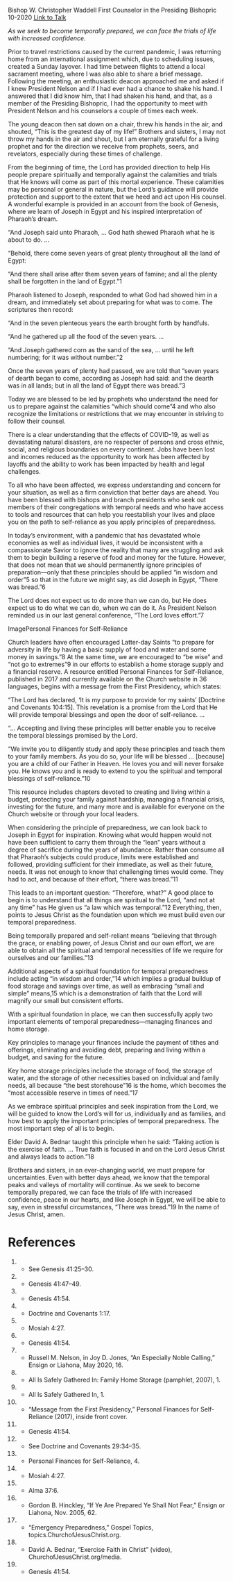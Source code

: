 Bishop W. Christopher Waddell
First Counselor in the Presiding Bishopric
10-2020
[Link to Talk](https://www.churchofjesuschrist.org/study/general-conference/2020/10/25waddell?lang=eng)

_As we seek to become temporally prepared, we can face the trials of life with increased confidence._

Prior to travel restrictions caused by the current pandemic, I was returning home from an international assignment which, due to scheduling issues, created a Sunday layover. I had time between flights to attend a local sacrament meeting, where I was also able to share a brief message. Following the meeting, an enthusiastic deacon approached me and asked if I knew President Nelson and if I had ever had a chance to shake his hand. I answered that I did know him, that I had shaken his hand, and that, as a member of the Presiding Bishopric, I had the opportunity to meet with President Nelson and his counselors a couple of times each week.

The young deacon then sat down on a chair, threw his hands in the air, and shouted, “This is the greatest day of my life!” Brothers and sisters, I may not throw my hands in the air and shout, but I am eternally grateful for a living prophet and for the direction we receive from prophets, seers, and revelators, especially during these times of challenge.

From the beginning of time, the Lord has provided direction to help His people prepare spiritually and temporally against the calamities and trials that He knows will come as part of this mortal experience. These calamities may be personal or general in nature, but the Lord’s guidance will provide protection and support to the extent that we heed and act upon His counsel. A wonderful example is provided in an account from the book of Genesis, where we learn of Joseph in Egypt and his inspired interpretation of Pharaoh’s dream.

“And Joseph said unto Pharaoh, … God hath shewed Pharaoh what he is about to do. …

“Behold, there come seven years of great plenty throughout all the land of Egypt:

“And there shall arise after them seven years of famine; and all the plenty shall be forgotten in the land of Egypt.”1

Pharaoh listened to Joseph, responded to what God had showed him in a dream, and immediately set about preparing for what was to come. The scriptures then record:

“And in the seven plenteous years the earth brought forth by handfuls.

“And he gathered up all the food of the seven years. …

“And Joseph gathered corn as the sand of the sea, … until he left numbering; for it was without number.”2

Once the seven years of plenty had passed, we are told that “seven years of dearth began to come, according as Joseph had said: and the dearth was in all lands; but in all the land of Egypt there was bread.”3

Today we are blessed to be led by prophets who understand the need for us to prepare against the calamities “which should come”4 and who also recognize the limitations or restrictions that we may encounter in striving to follow their counsel.

There is a clear understanding that the effects of COVID-19, as well as devastating natural disasters, are no respecter of persons and cross ethnic, social, and religious boundaries on every continent. Jobs have been lost and incomes reduced as the opportunity to work has been affected by layoffs and the ability to work has been impacted by health and legal challenges.

To all who have been affected, we express understanding and concern for your situation, as well as a firm conviction that better days are ahead. You have been blessed with bishops and branch presidents who seek out members of their congregations with temporal needs and who have access to tools and resources that can help you reestablish your lives and place you on the path to self-reliance as you apply principles of preparedness.

In today’s environment, with a pandemic that has devastated whole economies as well as individual lives, it would be inconsistent with a compassionate Savior to ignore the reality that many are struggling and ask them to begin building a reserve of food and money for the future. However, that does not mean that we should permanently ignore principles of preparation—only that these principles should be applied “in wisdom and order”5 so that in the future we might say, as did Joseph in Egypt, “There was bread.”6

The Lord does not expect us to do more than we can do, but He does expect us to do what we can do, when we can do it. As President Nelson reminded us in our last general conference, “The Lord loves effort.”7

  ImagePersonal Finances  for Self-Reliance

Church leaders have often encouraged Latter-day Saints “to prepare for adversity in life by having a basic supply of food and water and some money in savings.”8 At the same time, we are encouraged to “be wise” and “not go to extremes”9 in our efforts to establish a home storage supply and a financial reserve. A resource entitled Personal Finances for Self-Reliance, published in 2017 and currently available on the Church website in 36 languages, begins with a message from the First Presidency, which states:

“The Lord has declared, ‘It is my purpose to provide for my saints’ [Doctrine and Covenants 104:15]. This revelation is a promise from the Lord that He will provide temporal blessings and open the door of self-reliance. …



“… Accepting and living these principles will better enable you to receive the temporal blessings promised by the Lord.

“We invite you to diligently study and apply these principles and teach them to your family members. As you do so, your life will be blessed … [because] you are a child of our Father in Heaven. He loves you and will never forsake you. He knows you and is ready to extend to you the spiritual and temporal blessings of self-reliance.”10

This resource includes chapters devoted to creating and living within a budget, protecting your family against hardship, managing a financial crisis, investing for the future, and many more and is available for everyone on the Church website or through your local leaders.

When considering the principle of preparedness, we can look back to Joseph in Egypt for inspiration. Knowing what would happen would not have been sufficient to carry them through the “lean” years without a degree of sacrifice during the years of abundance. Rather than consume all that Pharaoh’s subjects could produce, limits were established and followed, providing sufficient for their immediate, as well as their future, needs. It was not enough to know that challenging times would come. They had to act, and because of their effort, “there was bread.”11

This leads to an important question: “Therefore, what?” A good place to begin is to understand that all things are spiritual to the Lord, “and not at any time” has He given us “a law which was temporal.”12 Everything, then, points to Jesus Christ as the foundation upon which we must build even our temporal preparedness.

Being temporally prepared and self-reliant means “believing that through the grace, or enabling power, of Jesus Christ and our own effort, we are able to obtain all the spiritual and temporal necessities of life we require for ourselves and our families.”13

Additional aspects of a spiritual foundation for temporal preparedness include acting “in wisdom and order,”14 which implies a gradual buildup of food storage and savings over time, as well as embracing “small and simple” means,15 which is a demonstration of faith that the Lord will magnify our small but consistent efforts.

With a spiritual foundation in place, we can then successfully apply two important elements of temporal preparedness—managing finances and home storage.

Key principles to manage your finances include the payment of tithes and offerings, eliminating and avoiding debt, preparing and living within a budget, and saving for the future.

Key home storage principles include the storage of food, the storage of water, and the storage of other necessities based on individual and family needs, all because “the best storehouse”16 is the home, which becomes the “most accessible reserve in times of need.”17

As we embrace spiritual principles and seek inspiration from the Lord, we will be guided to know the Lord’s will for us, individually and as families, and how best to apply the important principles of temporal preparedness. The most important step of all is to begin.

Elder David A. Bednar taught this principle when he said: “Taking action is the exercise of faith. … True faith is focused in and on the Lord Jesus Christ and always leads to action.”18

Brothers and sisters, in an ever-changing world, we must prepare for uncertainties. Even with better days ahead, we know that the temporal peaks and valleys of mortality will continue. As we seek to become temporally prepared, we can face the trials of life with increased confidence, peace in our hearts, and like Joseph in Egypt, we will be able to say, even in stressful circumstances, “There was bread.”19 In the name of Jesus Christ, amen.

# References
1. - See Genesis 41:25–30.
2. - Genesis 41:47–49.
3. - Genesis 41:54.
4. - Doctrine and Covenants 1:17.
5. - Mosiah 4:27.
6. - Genesis 41:54.
7. - Russell M. Nelson, in Joy D. Jones, “An Especially Noble Calling,” Ensign or Liahona, May 2020, 16.
8. - All Is Safely Gathered In: Family Home Storage (pamphlet, 2007), 1.
9. - All Is Safely Gathered In, 1.
10. - “Message from the First Presidency,” Personal Finances for Self-Reliance (2017), inside front cover.
11. - Genesis 41:54.
12. - See Doctrine and Covenants 29:34–35.
13. - Personal Finances for Self-Reliance, 4.
14. - Mosiah 4:27.
15. - Alma 37:6.
16. - Gordon B. Hinckley, “If Ye Are Prepared Ye Shall Not Fear,” Ensign or Liahona, Nov. 2005, 62.
17. - “Emergency Preparedness,” Gospel Topics, topics.ChurchofJesusChrist.org.
18. - David A. Bednar, “Exercise Faith in Christ” (video), ChurchofJesusChrist.org/media.
19. - Genesis 41:54.
